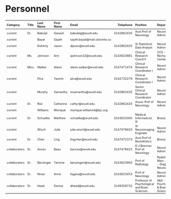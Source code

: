 # Personnel

<table class="table" style="font-size: 9px; margin-left: auto; margin-right: auto;">
 <thead>
  <tr>
   <th style="text-align:left;"> Category </th>
   <th style="text-align:left;"> Title </th>
   <th style="text-align:left;"> Last Name </th>
   <th style="text-align:left;"> First Name </th>
   <th style="text-align:left;"> Email </th>
   <th style="text-align:right;"> Telephone </th>
   <th style="text-align:left;"> Position </th>
   <th style="text-align:left;"> Department </th>
  </tr>
 </thead>
<tbody>
  <tr>
   <td style="text-align:left;"> current </td>
   <td style="text-align:left;"> Dr. </td>
   <td style="text-align:left;"> Babulal </td>
   <td style="text-align:left;"> Ganesh </td>
   <td style="text-align:left;"> babulalg@wustl.edu </td>
   <td style="text-align:right;"> 3142862435 </td>
   <td style="text-align:left;"> Asst Prof of Neurology </td>
   <td style="text-align:left;"> Neurology - Administration </td>
  </tr>
  <tr>
   <td style="text-align:left;"> current </td>
   <td style="text-align:left;">  </td>
   <td style="text-align:left;"> Bayat </td>
   <td style="text-align:left;"> Sayeh </td>
   <td style="text-align:left;"> sayeh.bayat@mail.utoronto.ca </td>
   <td style="text-align:right;">  </td>
   <td style="text-align:left;">  </td>
   <td style="text-align:left;">  </td>
  </tr>
  <tr>
   <td style="text-align:left;"> current </td>
   <td style="text-align:left;">  </td>
   <td style="text-align:left;"> Doherty </td>
   <td style="text-align:left;"> Jason </td>
   <td style="text-align:left;"> djason@wustl.edu </td>
   <td style="text-align:right;"> 3142862435 </td>
   <td style="text-align:left;"> Sr Statistical Data Analyst </td>
   <td style="text-align:left;"> Neurology - Administration </td>
  </tr>
  <tr>
   <td style="text-align:left;"> current </td>
   <td style="text-align:left;"> Ms. </td>
   <td style="text-align:left;"> Johnson </td>
   <td style="text-align:left;"> Ann </td>
   <td style="text-align:left;"> ajohnson22@wustl.edu </td>
   <td style="text-align:right;"> 3143620881 </td>
   <td style="text-align:left;"> Clinical Research Coord II </td>
   <td style="text-align:left;"> CCS - Recharge Centers </td>
  </tr>
  <tr>
   <td style="text-align:left;"> current </td>
   <td style="text-align:left;"> Miss. </td>
   <td style="text-align:left;"> Walker </td>
   <td style="text-align:left;"> Alexis </td>
   <td style="text-align:left;"> alexis.walker@wustl.edu </td>
   <td style="text-align:right;"> 3147471474 </td>
   <td style="text-align:left;"> Clinical Research Coordinator I </td>
   <td style="text-align:left;"> Neurology - Administration </td>
  </tr>
  <tr>
   <td style="text-align:left;"> current </td>
   <td style="text-align:left;">  </td>
   <td style="text-align:left;"> Pina </td>
   <td style="text-align:left;"> Yasmin </td>
   <td style="text-align:left;"> pina@wustl.edu </td>
   <td style="text-align:right;"> 3142732279 </td>
   <td style="text-align:left;"> Clinical Research Coordinator I </td>
   <td style="text-align:left;"> Neurology - Administration </td>
  </tr>
  <tr>
   <td style="text-align:left;"> current </td>
   <td style="text-align:left;">  </td>
   <td style="text-align:left;"> Murphy </td>
   <td style="text-align:left;"> Samantha </td>
   <td style="text-align:left;"> msamantha@wustl.edu </td>
   <td style="text-align:right;"> 3142862435 </td>
   <td style="text-align:left;"> Senior Clinical Research Coordinator </td>
   <td style="text-align:left;"> Neurology - Administration </td>
  </tr>
  <tr>
   <td style="text-align:left;"> current </td>
   <td style="text-align:left;"> Dr. </td>
   <td style="text-align:left;"> Roe </td>
   <td style="text-align:left;"> Catherine </td>
   <td style="text-align:left;"> cathyr@wustl.edu </td>
   <td style="text-align:right;"> 3142862435 </td>
   <td style="text-align:left;"> Assoc Prof of Neurology </td>
   <td style="text-align:left;"> Neurology - Administration </td>
  </tr>
  <tr>
   <td style="text-align:left;"> current </td>
   <td style="text-align:left;">  </td>
   <td style="text-align:left;"> Williams </td>
   <td style="text-align:left;"> Monique </td>
   <td style="text-align:left;"> monique.williams4@bjc.org </td>
   <td style="text-align:right;">  </td>
   <td style="text-align:left;">  </td>
   <td style="text-align:left;">  </td>
  </tr>
  <tr>
   <td style="text-align:left;"> current </td>
   <td style="text-align:left;"> Dr. </td>
   <td style="text-align:left;"> Schuelke </td>
   <td style="text-align:left;"> Matthew </td>
   <td style="text-align:left;"> schuelke@wustl.edu </td>
   <td style="text-align:right;"> 3143620000 </td>
   <td style="text-align:left;"> Medical Informaticist III </td>
   <td style="text-align:left;"> Biostatistics </td>
  </tr>
  <tr>
   <td style="text-align:left;"> current </td>
   <td style="text-align:left;">  </td>
   <td style="text-align:left;"> Wisch </td>
   <td style="text-align:left;"> Julie </td>
   <td style="text-align:left;"> julie.wisch@wustl.edu </td>
   <td style="text-align:right;"> 3147478423 </td>
   <td style="text-align:left;"> Sr Neuroimaging Engineer </td>
   <td style="text-align:left;"> Neurology - Administration </td>
  </tr>
  <tr>
   <td style="text-align:left;"> current </td>
   <td style="text-align:left;"> Dr. </td>
   <td style="text-align:left;"> Chen </td>
   <td style="text-align:left;"> Ling </td>
   <td style="text-align:left;"> lingchen@wustl.edu </td>
   <td style="text-align:right;"> 3147472373 </td>
   <td style="text-align:left;"> Asst Prof of Biostatistics </td>
   <td style="text-align:left;"> Biostatistics </td>
  </tr>
  <tr>
   <td style="text-align:left;"> collaborators </td>
   <td style="text-align:left;"> Dr. </td>
   <td style="text-align:left;"> Ances </td>
   <td style="text-align:left;"> Beau </td>
   <td style="text-align:left;"> bances@wustl.edu </td>
   <td style="text-align:right;"> 3147478423 </td>
   <td style="text-align:left;"> D J Brennan Prof of Neurology </td>
   <td style="text-align:left;"> Neurology - Administration </td>
  </tr>
  <tr>
   <td style="text-align:left;"> collaborators </td>
   <td style="text-align:left;"> Dr. </td>
   <td style="text-align:left;"> Benzinger </td>
   <td style="text-align:left;"> Tammie </td>
   <td style="text-align:left;"> benzingert@wustl.edu </td>
   <td style="text-align:right;"> 3143625950 </td>
   <td style="text-align:left;"> Prof of Radiology </td>
   <td style="text-align:left;"> Radiology - Main - Clinical - Diagnostic - Neuroradiology </td>
  </tr>
  <tr>
   <td style="text-align:left;"> collaborators </td>
   <td style="text-align:left;"> Dr. </td>
   <td style="text-align:left;"> Niven </td>
   <td style="text-align:left;"> Anne </td>
   <td style="text-align:left;"> fagana@wustl.edu </td>
   <td style="text-align:right;"> 3143623453 </td>
   <td style="text-align:left;"> Prof of Neurology </td>
   <td style="text-align:left;"> Neurology - Administration </td>
  </tr>
  <tr>
   <td style="text-align:left;"> collaborators </td>
   <td style="text-align:left;"> Dr. </td>
   <td style="text-align:left;"> Head </td>
   <td style="text-align:left;"> Denise </td>
   <td style="text-align:left;"> dhead@wustl.edu </td>
   <td style="text-align:right;"> 3149358732 </td>
   <td style="text-align:left;"> Professor of Psychological and Brain Sciences </td>
   <td style="text-align:left;"> A&amp;S - Psychological &amp; Brain Sciences </td>
  </tr>
</tbody>
</table>

